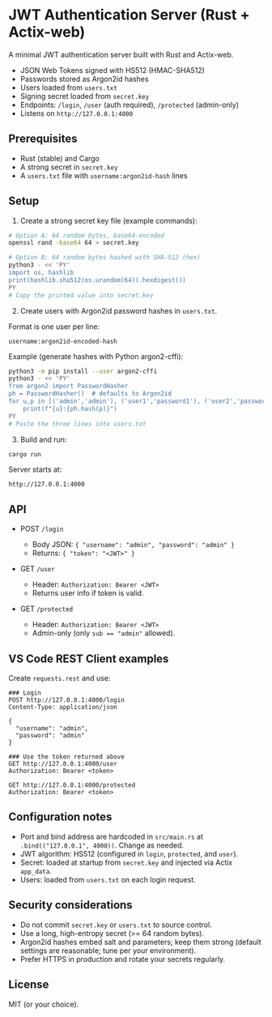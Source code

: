 # JWT Authentication Server (Rust + Actix-web)

A minimal JWT authentication server built with Rust and Actix-web.

- JSON Web Tokens signed with HS512 (HMAC-SHA512)
- Passwords stored as Argon2id hashes
- Users loaded from `users.txt`
- Signing secret loaded from `secret.key`
- Endpoints: `/login`, `/user` (auth required), `/protected` (admin-only)
- Listens on `http://127.0.0.1:4000`

## Prerequisites

- Rust (stable) and Cargo
- A strong secret in `secret.key`
- A `users.txt` file with `username:argon2id-hash` lines

## Setup

1. Create a strong secret key file (example commands):

```bash
# Option A: 64 random bytes, base64-encoded
openssl rand -base64 64 > secret.key

# Option B: 64 random bytes hashed with SHA-512 (hex)
python3 - << 'PY'
import os, hashlib
print(hashlib.sha512(os.urandom(64)).hexdigest())
PY
# Copy the printed value into secret.key
```

2. Create users with Argon2id password hashes in `users.txt`.

Format is one user per line:

```text
username:argon2id-encoded-hash
```

Example (generate hashes with Python argon2-cffi):

```bash
python3 -m pip install --user argon2-cffi
python3 - << 'PY'
from argon2 import PasswordHasher
ph = PasswordHasher()  # defaults to Argon2id
for u,p in [('admin','admin'), ('user1','password1'), ('user2','password2')]:
    print(f"{u}:{ph.hash(p)}")
PY
# Paste the three lines into users.txt
```

3. Build and run:

```bash
cargo run
```

Server starts at:

```text
http://127.0.0.1:4000
```

## API

- POST `/login`
  - Body JSON: `{ "username": "admin", "password": "admin" }`
  - Returns: `{ "token": "<JWT>" }`

- GET `/user`
  - Header: `Authorization: Bearer <JWT>`
  - Returns user info if token is valid.

- GET `/protected`
  - Header: `Authorization: Bearer <JWT>`
  - Admin-only (only `sub == "admin"` allowed).

## VS Code REST Client examples

Create `requests.rest` and use:

```http
### Login
POST http://127.0.0.1:4000/login
Content-Type: application/json

{
  "username": "admin",
  "password": "admin"
}

### Use the token returned above
GET http://127.0.0.1:4000/user
Authorization: Bearer <token>

GET http://127.0.0.1:4000/protected
Authorization: Bearer <token>
```

## Configuration notes

- Port and bind address are hardcoded in `src/main.rs` at `.bind(("127.0.0.1", 4000))`. Change as needed.
- JWT algorithm: HS512 (configured in `login`, `protected`, and `user`).
- Secret: loaded at startup from `secret.key` and injected via Actix `app_data`.
- Users: loaded from `users.txt` on each login request.

## Security considerations

- Do not commit `secret.key` or `users.txt` to source control.
- Use a long, high-entropy secret (>= 64 random bytes).
- Argon2id hashes embed salt and parameters; keep them strong (default settings are reasonable; tune per your environment).
- Prefer HTTPS in production and rotate your secrets regularly.

## License

MIT (or your choice).
